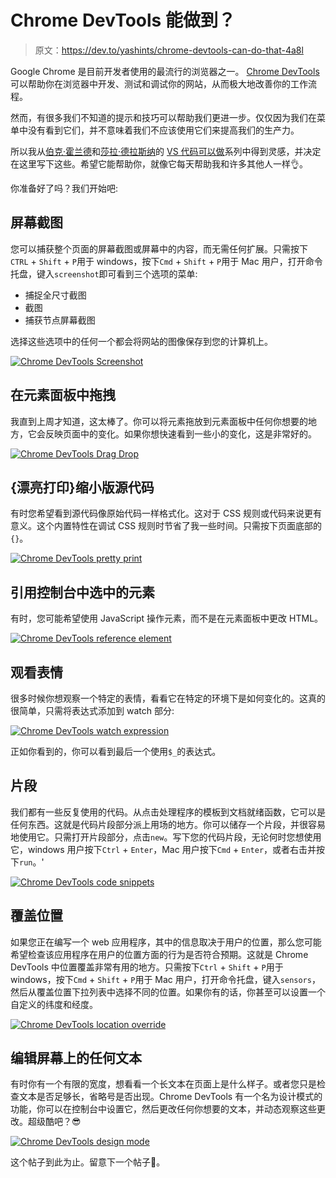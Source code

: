 # Chrome DevTools 能做到？

> 原文：<https://dev.to/yashints/chrome-devtools-can-do-that-4a8l>

Google Chrome 是目前开发者使用的最流行的浏览器之一。 [Chrome DevTools](https://developers.google.com/web/tools/chrome-devtools/) 可以帮助你在浏览器中开发、测试和调试你的网站，从而极大地改善你的工作流程。

然而，有很多我们不知道的提示和技巧可以帮助我们更进一步。仅仅因为我们在菜单中没有看到它们，并不意味着我们不应该使用它们来提高我们的生产力。

所以我从[伯克·霍兰德](https://twitter.com/burkeholland)和[莎拉·德拉斯纳](https://twitter.com/sarah_edo)的 [VS 代码可以做](https://vscodecandothat.com/)系列中得到灵感，并决定在这里写下这些。希望它能帮助你，就像它每天帮助我和许多其他人一样👌。

你准备好了吗？我们开始吧:

## 屏幕截图

您可以捕获整个页面的屏幕截图或屏幕中的内容，而无需任何扩展。只需按下`CTRL` + `Shift` + `P`用于 windows，按下`Cmd` + `Shift` + `P`用于 Mac 用户，打开命令托盘，键入`screenshot`即可看到三个选项的菜单:

*   捕捉全尺寸截图
*   截图
*   捕获节点屏幕截图

选择这些选项中的任何一个都会将网站的图像保存到您的计算机上。

[![Chrome DevTools Screenshot](img/76c930a5fc9f405522974c9fd2ea7142.png)](https://res.cloudinary.com/practicaldev/image/fetch/s--wcWocnan--/c_limit%2Cf_auto%2Cfl_progressive%2Cq_66%2Cw_880/https://yashints.dev/screenshot-be57f65b4afe2d166e8804fbd60e7bc4.gif)

## 在元素面板中拖拽

我直到上周才知道，这太棒了。你可以将元素拖放到元素面板中任何你想要的地方，它会反映页面中的变化。如果你想快速看到一些小的变化，这是非常好的。

[![Chrome DevTools Drag Drop](img/85464a1418d45ab5afdf513d5e198a8a.png)](https://res.cloudinary.com/practicaldev/image/fetch/s--MKqSgyLR--/c_limit%2Cf_auto%2Cfl_progressive%2Cq_66%2Cw_880/https://yashints.dev/drgdrop-f4feae655551aa9792fb04e45003d921.gif)

## {漂亮打印}缩小版源代码

有时您希望看到源代码像原始代码一样格式化。这对于 CSS 规则或代码来说更有意义。这个内置特性在调试 CSS 规则时节省了我一些时间。只需按下页面底部的`{}`。

[![Chrome DevTools pretty print](img/228f9bad3e77a674c0aaebdebd4e0787.png)](https://res.cloudinary.com/practicaldev/image/fetch/s--vcAYNxTI--/c_limit%2Cf_auto%2Cfl_progressive%2Cq_66%2Cw_880/https://yashints.dev/prettyprint-dd38eccdebbc15c2d7eb637b9958fb57.gif)

## 引用控制台中选中的元素

有时，您可能希望使用 JavaScript 操作元素，而不是在元素面板中更改 HTML。

[![Chrome DevTools reference element](img/a7bb91eb566ecf3601650af8ff241c51.png)](https://res.cloudinary.com/practicaldev/image/fetch/s--Cvwg-4x4--/c_limit%2Cf_auto%2Cfl_progressive%2Cq_66%2Cw_880/https://yashints.dev/refelement-a4ae79b64ba660179313786a587b9d52.gif)

## 观看表情

很多时候你想观察一个特定的表情，看看它在特定的环境下是如何变化的。这真的很简单，只需将表达式添加到 watch 部分:

[![Chrome DevTools watch expression](img/1377d67874d0f992fac15a8b7670bbd0.png)](https://res.cloudinary.com/practicaldev/image/fetch/s--LOzsXkU---/c_limit%2Cf_auto%2Cfl_progressive%2Cq_66%2Cw_880/https://yashints.dev/watch-a0314ef5d74fb1ba52144f99565669ea.gif)

正如你看到的，你可以看到最后一个使用`$_`的表达式。

## 片段

我们都有一些反复使用的代码。从点击处理程序的模板到文档就绪函数，它可以是任何东西。这就是代码片段部分派上用场的地方。你可以储存一个片段，并很容易地使用它。只需打开片段部分，点击`new`。写下您的代码片段，无论何时您想使用它，windows 用户按下`Ctrl` + `Enter`，Mac 用户按下`Cmd` + `Enter`，或者右击并按下`run`。'

[![Chrome DevTools code snippets](img/040171fc51c5db4b2c232b53ee8b2cc5.png)](https://res.cloudinary.com/practicaldev/image/fetch/s--pAr-QNWC--/c_limit%2Cf_auto%2Cfl_progressive%2Cq_66%2Cw_880/https://yashints.dev/snippet-fd4d9ef66e4d2df85260caf41e36bd57.gif)

## 覆盖位置

如果您正在编写一个 web 应用程序，其中的信息取决于用户的位置，那么您可能希望检查该应用程序在用户的位置方面的行为是否符合预期。这就是 Chrome DevTools 中位置覆盖非常有用的地方。只需按下`Ctrl` + `Shift` + `P`用于 windows，按下`Cmd` + `Shift` + `P`用于 Mac 用户，打开命令托盘，键入`sensors`，然后从覆盖位置下拉列表中选择不同的位置。如果你有的话，你甚至可以设置一个自定义的纬度和经度。

[![Chrome DevTools location override](img/c5b45617d5297a2152f00f1ff6505ac7.png)](https://res.cloudinary.com/practicaldev/image/fetch/s--Xe4FA6w---/c_limit%2Cf_auto%2Cfl_progressive%2Cq_66%2Cw_880/https://yashints.dev/locationoverride-2a3d8bc3c58bc2f66ba4f8a03db1f6ce.gif)

## 编辑屏幕上的任何文本

有时你有一个有限的宽度，想看看一个长文本在页面上是什么样子。或者您只是检查文本是否足够长，省略号是否出现。Chrome DevTools 有一个名为设计模式的功能，你可以在控制台中设置它，然后更改任何你想要的文本，并动态观察这些更改。超级酷吧？😎

[![Chrome DevTools design mode](img/fe991dba53e1c58db7c8a198a67d6fe2.png)](https://res.cloudinary.com/practicaldev/image/fetch/s--AEMWWCxk--/c_limit%2Cf_auto%2Cfl_progressive%2Cq_66%2Cw_880/https://yashints.dev/designmode-109b4a5d9db472db0cab6ff52fcf42d8.gif)

这个帖子到此为止。留意下一个帖子👀。
